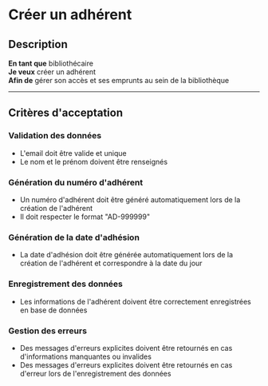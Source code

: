 # Créer un adhérent

## Description
**En tant que** bibliothécaire  
**Je veux** créer un adhérent  
**Afin de** gérer son accès et ses emprunts au sein de la bibliothèque

---
## Critères d'acceptation

### Validation des données
- L'email doit être valide et unique
- Le nom et le prénom doivent être renseignés

### Génération du numéro d'adhérent
- Un numéro d'adhérent doit être généré automatiquement lors de la création de l'adhérent
- Il doit respecter le format "AD-999999"

### Génération de la date d'adhésion
- La date d'adhésion doit être générée automatiquement lors de la création de l'adhérent et correspondre à la date du jour

### Enregistrement des données
- Les informations de l'adhérent doivent être correctement enregistrées en base de données

### Gestion des erreurs
- Des messages d'erreurs explicites doivent être retournés en cas d'informations manquantes ou invalides
- Des messages d'erreurs explicites doivent être retournés en cas d'erreur lors de l'enregistrement des données
